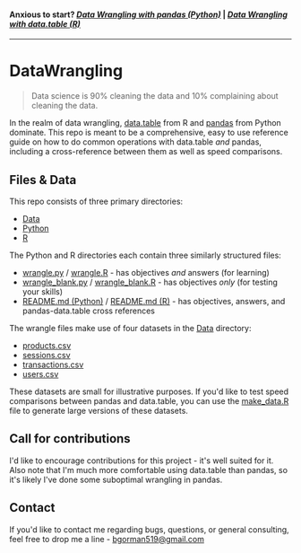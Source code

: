 #### Anxious to start? [*Data Wrangling with pandas (Python)*](https://github.com/ben519/DataWrangling/blob/master/Python/README.md) | [*Data Wrangling with data.table (R)*](https://github.com/ben519/DataWrangling/blob/master/R/README.md)

---

# DataWrangling

> Data science is 90% cleaning the data and 10% complaining about cleaning the data. 

In the realm of data wrangling, [data.table](https://github.com/Rdatatable/data.table) from R and [pandas](https://github.com/pydata/pandas) from Python dominate. This repo is meant to be a comprehensive, easy to use reference guide on how to do common operations with data.table *and* pandas, including a cross-reference between them as well as speed comparisons.

## Files & Data
This repo consists of three primary directories: 

- [Data](https://github.com/ben519/DataWrangling/tree/master/Data)
- [Python](https://github.com/ben519/DataWrangling/tree/master/Python)
- [R](https://github.com/ben519/DataWrangling/tree/master/R)

The Python and R directories each contain three similarly structured files: 

- [wrangle.py](https://github.com/ben519/DataWrangling/blob/master/Python/wrangle.py) / [wrangle.R](https://github.com/ben519/DataWrangling/blob/master/R/wrangle.R) - has objectives *and* answers (for learning)
- [wrangle_blank.py](https://github.com/ben519/DataWrangling/blob/master/Python/wrangle_blank.py) / [wrangle_blank.R](https://github.com/ben519/DataWrangling/blob/master/R/wrangle_blank.R)  - has objectives *only* (for testing your skills)
- [README.md (Python)](https://github.com/ben519/DataWrangling/blob/master/Python/README.md) / [README.md (R)](https://github.com/ben519/DataWrangling/blob/master/R/README.md) - has objectives, answers, and pandas-data.table cross references

The wrangle files make use of four datasets in the [Data](https://github.com/ben519/DataWrangling/tree/master/Data) directory: 

- [products.csv](https://github.com/ben519/DataWrangling/blob/master/Data/products.csv)
- [sessions.csv](https://github.com/ben519/DataWrangling/blob/master/Data/sessions.csv)
- [transactions.csv](https://github.com/ben519/DataWrangling/blob/master/Data/transactions.csv)
- [users.csv](https://github.com/ben519/DataWrangling/blob/master/Data/users.csv)

These datasets are small for illustrative purposes. If you'd like to test speed comparisons between pandas and data.table, you can use the [make_data.R](https://github.com/ben519/DataWrangling/blob/master/Data/make_data.R) file to generate large versions of these datasets.

## Call for contributions
I'd like to encourage contributions for this project - it's well suited for it. Also note that I'm much more comfortable using data.table than pandas, so it's likely I've done some suboptimal wrangling in pandas.

## Contact
If you'd like to contact me regarding bugs, questions, or general consulting, feel free to drop me a line - bgorman519@gmail.com
